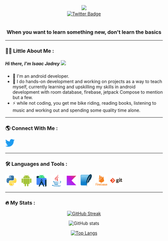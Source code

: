 <div align="center">
  <img src="https://media.giphy.com/media/3kPDmoWdBpQPNhCnUG/giphy.gif" width="300"/>
</div>
<div id="badges" align="center">


<a href="https://twitter.com/JadIsaac">
    <img src="https://img.shields.io/badge/Twitter-blue?style=for-the-badge&logo=twitter&logoColor=white" alt="Twitter Badge"/>
  </a> 
</div>
<div id="badges" align="center">
<img align="center" src="https://komarev.com/ghpvc/?username=isaacjadrey&style=flat-square&color=blue" alt=""/>
  <h3>When you want to learn something new, don't learn the basics</h3>
</div>

---

### :man_technologist: Little About Me :
<h5>
  Hi there, I'm Isaac Jadrey
  <img src="https://media.giphy.com/media/hvRJCLFzcasrR4ia7z/giphy.gif" width="20px"/>
</h5>

- 👀 I'm an android developer.
- 🌱 I do hands-on development and working on projects as a way to teach myself, currently learning and upskilling my skills in android development with room database, firebase, jetpack Compose to mention but a few.
- :zap: while not coding, you get me bike riding, reading books, listening to music and working out and spending some quality time alone.

---

### :earth_americas: Connect With Me :


<a href="https://twitter.com/JadIsaac">
  <img width="30" src="https://github.com/devicons/devicon/blob/master/icons/twitter/twitter-original.svg"/>
  </a>

---

### :hammer_and_wrench: Languages and Tools :
<div>
<img src="https://github.com/devicons/devicon/blob/master/icons/python/python-original.svg" title="Python" alt="Python" width="40" height="40"/>&nbsp;
<img src="https://github.com/devicons/devicon/blob/master/icons/android/android-original.svg" title="Android" alt="Android" width="40" height="40"/>&nbsp;
<img src="https://github.com/devicons/devicon/blob/master/icons/androidstudio/androidstudio-original.svg" title="Android Studio" alt="Android Studio" width="40" height="40"/>&nbsp;
<img src="https://github.com/devicons/devicon/blob/master/icons/java/java-original.svg" title="Java" alt="Java" width="40" height="40"/>&nbsp;
<img src="https://github.com/devicons/devicon/blob/master/icons/kotlin/kotlin-original.svg" title="Kotlin" alt="Kotlin" width="40" height="40"/>&nbsp; 
<img src="https://github.com/devicons/devicon/blob/master/icons/sqlite/sqlite-original.svg" title="SQL lite" alt="SQL lite" width="40" height="40"/>&nbsp;
<img src="https://github.com/devicons/devicon/blob/master/icons/firebase/firebase-plain-wordmark.svg" title="Firebase" alt="Firebase" width="40" height="40"/>&nbsp;
<img src="https://github.com/devicons/devicon/blob/master/icons/git/git-original-wordmark.svg" title="Git" alt="Git" width="40" height="40"/>
</div>

---

### :fire: My Stats :
<div align="center">
  
[![GitHub Streak](http://github-readme-streak-stats.herokuapp.com?user=isaacjadrey&theme=radical)](https://git.io/streak-stats)

![GitHub stats](https://github-readme-stats.vercel.app/api?username=isaacjadrey&show_icons=true&theme=radical)

[![Top Langs](https://github-readme-stats.vercel.app/api/top-langs/?username=isaacjadrey&layout=compact&theme=radical)](https://github.com/anuraghazra/github-readme-stats)
</div>

